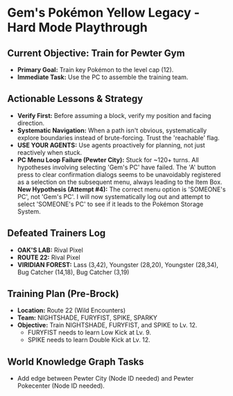 # Gem's Pokémon Yellow Legacy - Hard Mode Playthrough

## Current Objective: Train for Pewter Gym
- **Primary Goal:** Train key Pokémon to the level cap (12).
- **Immediate Task:** Use the PC to assemble the training team.

## Actionable Lessons & Strategy
- **Verify First:** Before assuming a block, verify my position and facing direction.
- **Systematic Navigation:** When a path isn't obvious, systematically explore boundaries instead of brute-forcing. Trust the 'reachable' flag.
- **USE YOUR AGENTS:** Use agents proactively for planning, not just reactively when stuck.
- **PC Menu Loop Failure (Pewter City):** Stuck for ~120+ turns. All hypotheses involving selecting 'Gem's PC' have failed. The 'A' button press to clear confirmation dialogs seems to be unavoidably registered as a selection on the subsequent menu, always leading to the Item Box. **New Hypothesis (Attempt #4):** The correct menu option is 'SOMEONE's PC', not 'Gem's PC'. I will now systematically log out and attempt to select 'SOMEONE's PC' to see if it leads to the Pokémon Storage System.

## Defeated Trainers Log
- **OAK'S LAB:** Rival Pixel
- **ROUTE 22:** Rival Pixel
- **VIRIDIAN FOREST:** Lass (3,42), Youngster (28,20), Youngster (28,34), Bug Catcher (14,18), Bug Catcher (3,19)

## Training Plan (Pre-Brock)
- **Location:** Route 22 (Wild Encounters)
- **Team:** NIGHTSHADE, FURYFIST, SPIKE, SPARKY
- **Objective:** Train NIGHTSHADE, FURYFIST, and SPIKE to Lv. 12.
  - FURYFIST needs to learn Low Kick at Lv. 9.
  - SPIKE needs to learn Double Kick at Lv. 12.

## World Knowledge Graph Tasks
- Add edge between Pewter City (Node ID needed) and Pewter Pokecenter (Node ID needed).